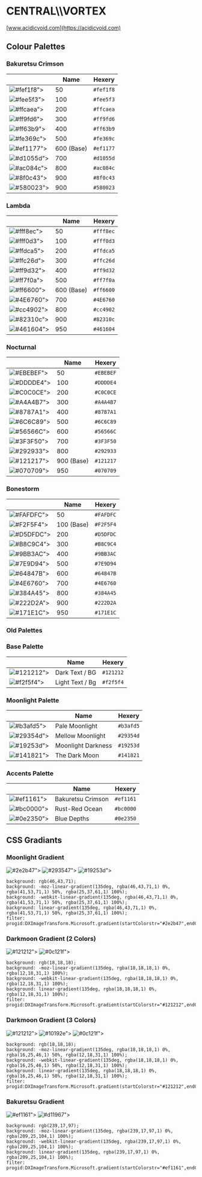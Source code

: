 # CENTRAL\\\\VORTEX
[www.acidicvoid.com](https://acidicvoid.com)
## Colour Palettes

### Bakuretsu Crimson
|  | Name | Hexery |
| -------- | ------- | ------- |
![#fef1f8">](https://placehold.co/15x15/fef1f8/fef1f8.png) | 50 |  ```#fef1f8```
![#fee5f3">](https://placehold.co/15x15/fee5f3/fee5f3.png) | 100 |  ```#fee5f3```
![#ffcaea">](https://placehold.co/15x15/ffcaea/ffcaea.png) | 200 |  ```#ffcaea```
![#ff9fd6">](https://placehold.co/15x15/ff9fd6/ff9fd6.png) | 300 |  ```#ff9fd6```
![#ff63b9">](https://placehold.co/15x15/ff63b9/ff63b9.png) | 400 |  ```#ff63b9```
![#fe369c">](https://placehold.co/15x15/fe369c/fe369c.png) | 500 |  ```#fe369c```
![#ef1177">](https://placehold.co/15x15/ef1177/ef1177.png) | 600 (Base) |  ```#ef1177```
![#d1055d">](https://placehold.co/15x15/d1055d/d1055d.png) | 700 |  ```#d1055d```
![#ac084c">](https://placehold.co/15x15/ac084c/ac084c.png) | 800 |  ```#ac084c```
![#8f0c43">](https://placehold.co/15x15/8f0c43/8f0c43.png) | 900 |  ```#8f0c43```
![#580023">](https://placehold.co/15x15/580023/580023.png) | 900 |  ```#580023```

### Lambda
|  | Name | Hexery |
| -------- | ------- | ------- |
![#fff8ec">](https://placehold.co/15x15/fff8ec/fff8ec.png) | 50 |  ```#fff8ec```
![#fff0d3">](https://placehold.co/15x15/fff0d3/fff0d3.png) | 100 |  ```#fff0d3```
![#ffdca5">](https://placehold.co/15x15/ffdca5/ffdca5.png) | 200 |  ```#ffdca5```
![#ffc26d">](https://placehold.co/15x15/ffc26d/ffc26d.png) | 300 |  ```#ffc26d```
![#ff9d32">](https://placehold.co/15x15/ff9d32/ff9d32.png) | 400 |  ```#ff9d32```
![#ff7f0a">](https://placehold.co/15x15/ff7f0a/ff7f0a.png) | 500 |  ```#ff7f0a```
![#ff6600">](https://placehold.co/15x15/ff6600/ff6600.png) | 600 (Base) |  ```#ff6600```
![#4E6760">](https://placehold.co/15x15/4E6760/4E6760.png) | 700 |  ```#4E6760```
![#cc4902">](https://placehold.co/15x15/cc4902/cc4902.png) | 800 |  ```#cc4902```
![#82310c">](https://placehold.co/15x15/82310c/82310c.png) | 900 |  ```#82310c```
![#461604">](https://placehold.co/15x15/461604/461604.png) | 950 |  ```#461604```

### Nocturnal
|  | Name | Hexery |
| -------- | ------- | ------- |
![#EBEBEF">](https://placehold.co/15x15/EBEBEF/EBEBEF.png) | 50 |  ```#EBEBEF```
![#DDDDE4">](https://placehold.co/15x15/DDDDE4/DDDDE4.png) | 100 |  ```#DDDDE4```
![#C0C0CE">](https://placehold.co/15x15/C0C0CE/C0C0CE.png) | 200 |  ```#C0C0CE```
![#A4A4B7">](https://placehold.co/15x15/A4A4B7/A4A4B7.png) | 300 |  ```#A4A4B7```
![#8787A1">](https://placehold.co/15x15/8787A1/8787A1.png) | 400 |  ```#8787A1```
![#6C6C89">](https://placehold.co/15x15/6C6C89/6C6C89.png) | 500 |  ```#6C6C89```
![#56566C">](https://placehold.co/15x15/56566C/56566C.png) | 600 |  ```#56566C```
![#3F3F50">](https://placehold.co/15x15/3F3F50/3F3F50.png) | 700 |  ```#3F3F50```
![#292933">](https://placehold.co/15x15/292933/292933.png) | 800 |  ```#292933```
![#121217">](https://placehold.co/15x15/121217/121217.png) | 900 (Base) |  ```#121217```
![#070709">](https://placehold.co/15x15/070709/070709.png) | 950 |  ```#070709```

### Bonestorm
|  | Name | Hexery |
| -------- | ------- | ------- |
![#FAFDFC">](https://placehold.co/15x15/FAFDFC/FAFDFC.png) | 50 |  ```#FAFDFC```
![#F2F5F4">](https://placehold.co/15x15/F2F5F4/F2F5F4.png) | 100 (Base) |  ```#F2F5F4```
![#D5DFDC">](https://placehold.co/15x15/D5DFDC/D5DFDC.png) | 200 |  ```#D5DFDC```
![#B8C9C4">](https://placehold.co/15x15/B8C9C4/B8C9C4.png) | 300 |  ```#B8C9C4```
![#9BB3AC">](https://placehold.co/15x15/9BB3AC/9BB3AC.png) | 400 |  ```#9BB3AC```
![#7E9D94">](https://placehold.co/15x15/7E9D94/7E9D94.png) | 500 |  ```#7E9D94```
![#64847B">](https://placehold.co/15x15/64847B/64847B.png) | 600 |  ```#64847B```
![#4E6760">](https://placehold.co/15x15/4E6760/4E6760.png) | 700 |  ```#4E6760```
![#384A45">](https://placehold.co/15x15/384A45/384A45.png) | 800 |  ```#384A45```
![#222D2A">](https://placehold.co/15x15/222D2A/222D2A.png) | 900 |  ```#222D2A```
![#171E1C">](https://placehold.co/15x15/171E1C/171E1C.png) | 950 |  ```#171E1C```

### Old Palettes

### Base Palette
|  | Name | Hexery |
| -------- | ------- | ------- |
![#121212">](https://placehold.co/15x15/121212/121212.png) | Dark Text / BG |  ```#121212```
![#f2f5f4">](https://placehold.co/15x15/f2f5f4/f2f5f4.png) | Light Text / Bg |  ```#f2f5f4```

### Moonlight Palette
|  | Name | Hexery |
| -------- | ------- | ------- |
![#b3afd5">](https://placehold.co/15x15/b3afd5/b3afd5.png) | Pale Moonlight |  ```#b3afd5```
![#29354d">](https://placehold.co/15x15/29354d/29354d.png) | Mellow Moonlight |  ```#29354d```
![#19253d">](https://placehold.co/15x15/19253d/19253d.png) | Moonlight Darkness |  ```#19253d```
![#141821">](https://placehold.co/15x15/141821/141821.png) | The Dark Moon |  ```#141821```

### Accents Palette
|  | Name | Hexery |
| -------- | ------- | ------- |
![#ef1161">](https://placehold.co/15x15/ef1161/ef1161.png) | Bakuretsu Crimson |  ```#ef1161```
![#bc0000">](https://placehold.co/15x15/bc0000/bc0000.png) | Rust-Red Ocean |  ```#bc0000```
![#0e2350">](https://placehold.co/15x15/0e2350/0e2350.png) | Blue Depths |  ```#0e2350```

## CSS Gradiants
### Moonlight Gradient 
![#2e2b47">](https://placehold.co/15x15/2e2b47/2e2b47.png) ![#293547">](https://placehold.co/15x15/293547/293547.png) ![#19253d">](https://placehold.co/15x15/19253d/19253d.png)
```
background: rgb(46,43,71);
background: -moz-linear-gradient(135deg, rgba(46,43,71,1) 0%, rgba(41,53,71,1) 50%, rgba(25,37,61,1) 100%);
background: -webkit-linear-gradient(135deg, rgba(46,43,71,1) 0%, rgba(41,53,71,1) 50%, rgba(25,37,61,1) 100%);
background: linear-gradient(135deg, rgba(46,43,71,1) 0%, rgba(41,53,71,1) 50%, rgba(25,37,61,1) 100%);
filter: progid:DXImageTransform.Microsoft.gradient(startColorstr="#2e2b47",endColorstr="#19253d",GradientType=1);
```

### Darkmoon Gradient (2 Colors)
![#121212">](https://placehold.co/15x15/121212/121212.png) ![#0c121f">](https://placehold.co/15x15/0c121f/0c121f.png)
```
background: rgb(18,18,18);
background: -moz-linear-gradient(135deg, rgba(18,18,18,1) 0%, rgba(12,18,31,1) 100%);
background: -webkit-linear-gradient(135deg, rgba(18,18,18,1) 0%, rgba(12,18,31,1) 100%);
background: linear-gradient(135deg, rgba(18,18,18,1) 0%, rgba(12,18,31,1) 100%);
filter: progid:DXImageTransform.Microsoft.gradient(startColorstr="#121212",endColorstr="#0c121f",GradientType=1);
```

### Darkmoon Gradient (3 Colors)
![#121212">](https://placehold.co/15x15/121212/121212.png) ![#10192e">](https://placehold.co/15x15/10192e/10192e.png) ![#0c121f">](https://placehold.co/15x15/0c121f/0c121f.png)
```
background: rgb(18,18,18);
background: -moz-linear-gradient(135deg, rgba(18,18,18,1) 0%, rgba(16,25,46,1) 50%, rgba(12,18,31,1) 100%);
background: -webkit-linear-gradient(135deg, rgba(18,18,18,1) 0%, rgba(16,25,46,1) 50%, rgba(12,18,31,1) 100%);
background: linear-gradient(135deg, rgba(18,18,18,1) 0%, rgba(16,25,46,1) 50%, rgba(12,18,31,1) 100%);
filter: progid:DXImageTransform.Microsoft.gradient(startColorstr="#121212",endColorstr="#0c121f",GradientType=1);
```

### Bakuretsu Gradient
![#ef1161">](https://placehold.co/15x15/ef1161/ef1161.png) ![#d11967">](https://placehold.co/15x15/d11967/d11967.png)
```
background: rgb(239,17,97);
background: -moz-linear-gradient(135deg, rgba(239,17,97,1) 0%, rgba(209,25,104,1) 100%);
background: -webkit-linear-gradient(135deg, rgba(239,17,97,1) 0%, rgba(209,25,104,1) 100%);
background: linear-gradient(135deg, rgba(239,17,97,1) 0%, rgba(209,25,104,1) 100%);
filter: progid:DXImageTransform.Microsoft.gradient(startColorstr="#ef1161",endColorstr="#d11968",GradientType=1);
```
